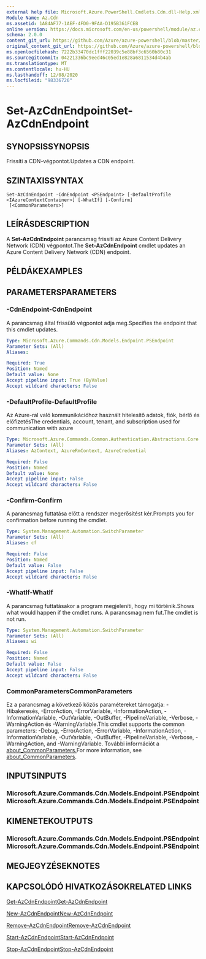 ```yaml
---
external help file: Microsoft.Azure.PowerShell.Cmdlets.Cdn.dll-Help.xml
Module Name: Az.Cdn
ms.assetid: 1A84AF77-1AEF-4FD0-9FAA-D195B361FCEB
online version: https://docs.microsoft.com/en-us/powershell/module/az.cdn/set-azcdnendpoint
schema: 2.0.0
content_git_url: https://github.com/Azure/azure-powershell/blob/master/src/Cdn/Cdn/help/Set-AzCdnEndpoint.md
original_content_git_url: https://github.com/Azure/azure-powershell/blob/master/src/Cdn/Cdn/help/Set-AzCdnEndpoint.md
ms.openlocfilehash: 7222b33470dc1fff22039c5e88bf3c6560b80c31
ms.sourcegitcommit: 04221336bc9eed46c05ed1e828a6811534d4b4ab
ms.translationtype: MT
ms.contentlocale: hu-HU
ms.lasthandoff: 12/08/2020
ms.locfileid: "98336726"
---
```

# <span data-ttu-id="95c9f-101">Set-AzCdnEndpoint</span><span class="sxs-lookup"><span data-stu-id="95c9f-101">Set-AzCdnEndpoint</span></span>

## <span data-ttu-id="95c9f-102">SYNOPSIS</span><span class="sxs-lookup"><span data-stu-id="95c9f-102">SYNOPSIS</span></span>
<span data-ttu-id="95c9f-103">Frissíti a CDN-végpontot.</span><span class="sxs-lookup"><span data-stu-id="95c9f-103">Updates a CDN endpoint.</span></span>

## <span data-ttu-id="95c9f-104">SZINTAXIS</span><span class="sxs-lookup"><span data-stu-id="95c9f-104">SYNTAX</span></span>

```
Set-AzCdnEndpoint -CdnEndpoint <PSEndpoint> [-DefaultProfile <IAzureContextContainer>] [-WhatIf] [-Confirm]
 [<CommonParameters>]
```

## <span data-ttu-id="95c9f-105">LEÍRÁS</span><span class="sxs-lookup"><span data-stu-id="95c9f-105">DESCRIPTION</span></span>
<span data-ttu-id="95c9f-106">A **Set-AzCdnEndpoint** parancsmag frissíti az Azure Content Delivery Network (CDN) végpontot.</span><span class="sxs-lookup"><span data-stu-id="95c9f-106">The **Set-AzCdnEndpoint** cmdlet updates an Azure Content Delivery Network (CDN) endpoint.</span></span>

## <span data-ttu-id="95c9f-107">PÉLDÁK</span><span class="sxs-lookup"><span data-stu-id="95c9f-107">EXAMPLES</span></span>

## <span data-ttu-id="95c9f-108">PARAMETERS</span><span class="sxs-lookup"><span data-stu-id="95c9f-108">PARAMETERS</span></span>

### <span data-ttu-id="95c9f-109">-CdnEndpoint</span><span class="sxs-lookup"><span data-stu-id="95c9f-109">-CdnEndpoint</span></span>
<span data-ttu-id="95c9f-110">A parancsmag által frissülő végpontot adja meg.</span><span class="sxs-lookup"><span data-stu-id="95c9f-110">Specifies the endpoint that this cmdlet updates.</span></span>

```yaml
Type: Microsoft.Azure.Commands.Cdn.Models.Endpoint.PSEndpoint
Parameter Sets: (All)
Aliases:

Required: True
Position: Named
Default value: None
Accept pipeline input: True (ByValue)
Accept wildcard characters: False
```

### <span data-ttu-id="95c9f-111">-DefaultProfile</span><span class="sxs-lookup"><span data-stu-id="95c9f-111">-DefaultProfile</span></span>
<span data-ttu-id="95c9f-112">Az Azure-ral való kommunikációhoz használt hitelesítő adatok, fiók, bérlő és előfizetés</span><span class="sxs-lookup"><span data-stu-id="95c9f-112">The credentials, account, tenant, and subscription used for communication with azure</span></span>

```yaml
Type: Microsoft.Azure.Commands.Common.Authentication.Abstractions.Core.IAzureContextContainer
Parameter Sets: (All)
Aliases: AzContext, AzureRmContext, AzureCredential

Required: False
Position: Named
Default value: None
Accept pipeline input: False
Accept wildcard characters: False
```

### <span data-ttu-id="95c9f-113">-Confirm</span><span class="sxs-lookup"><span data-stu-id="95c9f-113">-Confirm</span></span>
<span data-ttu-id="95c9f-114">A parancsmag futtatása előtt a rendszer megerősítést kér.</span><span class="sxs-lookup"><span data-stu-id="95c9f-114">Prompts you for confirmation before running the cmdlet.</span></span>

```yaml
Type: System.Management.Automation.SwitchParameter
Parameter Sets: (All)
Aliases: cf

Required: False
Position: Named
Default value: False
Accept pipeline input: False
Accept wildcard characters: False
```

### <span data-ttu-id="95c9f-115">-WhatIf</span><span class="sxs-lookup"><span data-stu-id="95c9f-115">-WhatIf</span></span>
<span data-ttu-id="95c9f-116">A parancsmag futtatásakor a program megjeleníti, hogy mi történik.</span><span class="sxs-lookup"><span data-stu-id="95c9f-116">Shows what would happen if the cmdlet runs.</span></span>
<span data-ttu-id="95c9f-117">A parancsmag nem fut.</span><span class="sxs-lookup"><span data-stu-id="95c9f-117">The cmdlet is not run.</span></span>

```yaml
Type: System.Management.Automation.SwitchParameter
Parameter Sets: (All)
Aliases: wi

Required: False
Position: Named
Default value: False
Accept pipeline input: False
Accept wildcard characters: False
```

### <span data-ttu-id="95c9f-118">CommonParameters</span><span class="sxs-lookup"><span data-stu-id="95c9f-118">CommonParameters</span></span>
<span data-ttu-id="95c9f-119">Ez a parancsmag a következő közös paramétereket támogatja: -Hibakeresés, -ErrorAction, -ErrorVariable, -InformationAction, -InformationVariable, -OutVariable, -OutBuffer, -PipelineVariable, -Verbose, -WarningAction és -WarningVariable.</span><span class="sxs-lookup"><span data-stu-id="95c9f-119">This cmdlet supports the common parameters: -Debug, -ErrorAction, -ErrorVariable, -InformationAction, -InformationVariable, -OutVariable, -OutBuffer, -PipelineVariable, -Verbose, -WarningAction, and -WarningVariable.</span></span> <span data-ttu-id="95c9f-120">További információt a [about_CommonParameters.](http://go.microsoft.com/fwlink/?LinkID=113216)</span><span class="sxs-lookup"><span data-stu-id="95c9f-120">For more information, see [about_CommonParameters](http://go.microsoft.com/fwlink/?LinkID=113216).</span></span>

## <span data-ttu-id="95c9f-121">INPUTS</span><span class="sxs-lookup"><span data-stu-id="95c9f-121">INPUTS</span></span>

### <span data-ttu-id="95c9f-122">Microsoft.Azure.Commands.Cdn.Models.Endpoint.PSEndpoint</span><span class="sxs-lookup"><span data-stu-id="95c9f-122">Microsoft.Azure.Commands.Cdn.Models.Endpoint.PSEndpoint</span></span>

## <span data-ttu-id="95c9f-123">KIMENETEK</span><span class="sxs-lookup"><span data-stu-id="95c9f-123">OUTPUTS</span></span>

### <span data-ttu-id="95c9f-124">Microsoft.Azure.Commands.Cdn.Models.Endpoint.PSEndpoint</span><span class="sxs-lookup"><span data-stu-id="95c9f-124">Microsoft.Azure.Commands.Cdn.Models.Endpoint.PSEndpoint</span></span>

## <span data-ttu-id="95c9f-125">MEGJEGYZÉSEK</span><span class="sxs-lookup"><span data-stu-id="95c9f-125">NOTES</span></span>

## <span data-ttu-id="95c9f-126">KAPCSOLÓDÓ HIVATKOZÁSOK</span><span class="sxs-lookup"><span data-stu-id="95c9f-126">RELATED LINKS</span></span>

[<span data-ttu-id="95c9f-127">Get-AzCdnEndpoint</span><span class="sxs-lookup"><span data-stu-id="95c9f-127">Get-AzCdnEndpoint</span></span>](./Get-AzCdnEndpoint.md)

[<span data-ttu-id="95c9f-128">New-AzCdnEndpoint</span><span class="sxs-lookup"><span data-stu-id="95c9f-128">New-AzCdnEndpoint</span></span>](./New-AzCdnEndpoint.md)

[<span data-ttu-id="95c9f-129">Remove-AzCdnEndpoint</span><span class="sxs-lookup"><span data-stu-id="95c9f-129">Remove-AzCdnEndpoint</span></span>](./Remove-AzCdnEndpoint.md)

[<span data-ttu-id="95c9f-130">Start-AzCdnEndpoint</span><span class="sxs-lookup"><span data-stu-id="95c9f-130">Start-AzCdnEndpoint</span></span>](./Start-AzCdnEndpoint.md)

[<span data-ttu-id="95c9f-131">Stop-AzCdnEndpoint</span><span class="sxs-lookup"><span data-stu-id="95c9f-131">Stop-AzCdnEndpoint</span></span>](./Stop-AzCdnEndpoint.md)


